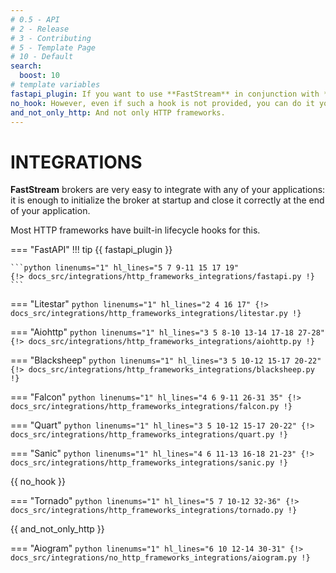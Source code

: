 ```yaml
---
# 0.5 - API
# 2 - Release
# 3 - Contributing
# 5 - Template Page
# 10 - Default
search:
  boost: 10
# template variables
fastapi_plugin: If you want to use **FastStream** in conjunction with **FastAPI**, perhaps you should use a special [plugin](../fastapi/index.md){.internal-link}
no_hook: However, even if such a hook is not provided, you can do it yourself.
and_not_only_http: And not only HTTP frameworks.
---
```


# INTEGRATIONS

**FastStream** brokers are very easy to integrate with any of your applications:
it is enough to initialize the broker at startup and close it correctly at the end of
your application.

Most HTTP frameworks have built-in lifecycle hooks for this.

=== "FastAPI"
    !!! tip
        {{ fastapi_plugin }}

    ```python linenums="1" hl_lines="5 7 9-11 15 17 19"
    {!> docs_src/integrations/http_frameworks_integrations/fastapi.py !}
    ```

=== "Litestar"
    ```python linenums="1" hl_lines="2 4 16 17"
    {!> docs_src/integrations/http_frameworks_integrations/litestar.py !}
    ```

=== "Aiohttp"
    ```python linenums="1" hl_lines="3 5 8-10 13-14 17-18 27-28"
    {!> docs_src/integrations/http_frameworks_integrations/aiohttp.py !}
    ```

=== "Blacksheep"
    ```python linenums="1" hl_lines="3 5 10-12 15-17 20-22"
    {!> docs_src/integrations/http_frameworks_integrations/blacksheep.py !}
    ```

=== "Falcon"
    ```python linenums="1" hl_lines="4 6 9-11 26-31 35"
    {!> docs_src/integrations/http_frameworks_integrations/falcon.py !}
    ```

=== "Quart"
    ```python linenums="1" hl_lines="3 5 10-12 15-17 20-22"
    {!> docs_src/integrations/http_frameworks_integrations/quart.py !}
    ```

=== "Sanic"
    ```python linenums="1" hl_lines="4 6 11-13 16-18 21-23"
    {!> docs_src/integrations/http_frameworks_integrations/sanic.py !}
    ```

{{ no_hook }}

=== "Tornado"
    ```python linenums="1" hl_lines="5 7 10-12 32-36"
    {!> docs_src/integrations/http_frameworks_integrations/tornado.py !}
    ```

{{ and_not_only_http }}

=== "Aiogram"
    ```python linenums="1" hl_lines="6 10 12-14 30-31"
    {!> docs_src/integrations/no_http_frameworks_integrations/aiogram.py !}
    ```

